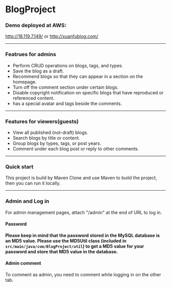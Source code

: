 # BlogProject
### Demo deployed at AWS:
http://18.119.7.149/
or
http://xuanfublog.com/

------------


### Featrues for admins
- Perform CRUD operations on blogs, tags, and types.
- Save the blog as a draft.
- Recommend blogs so that they can appear in a section on the homepage.
- Turn off the comment section under certain blogs.
- Disable copyright notification on specific blogs that have reproduced or referenced content.
- has a special avatar and tags beside the comments.

------------


### Features for viewers(guests)
- View all published (not-draft) blogs.
- Search blogs by title or content.
- Group blogs by types, tags, or post years.
- Comment under each blog post or reply to other comments.

------------


### Quick start
This project is build by Maven
Clone and use Maven to build the project, then you can run it locally.

------------

### Admin and Log in
For admin management pages, attach "/admin" at the end of URL to log in.

#### Password
**Please keep in mind that the password stored in the MySQL database is an MD5 value. Please use the MD5Util class (included in `src/main/java/com/BlogProject/util`) to get a MD5 value for your password and store that MD5 value in the database.**

#### Admin comment
To comment as admin, you need to comment while logging in on the other tab.
